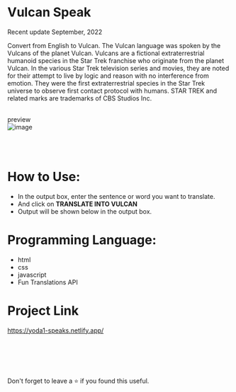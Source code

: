 # Vulcan Speak
Recent update September, 2022<br/>

Convert from English to Vulcan. The Vulcan language was spoken by the Vulcans of the planet Vulcan. Vulcans are a fictional extraterrestrial humanoid species in the Star Trek franchise who originate from the planet Vulcan. In the various Star Trek television series and movies, they are noted for their attempt to live by logic and reason with no interference from emotion. They were the first extraterrestrial species in the Star Trek universe to observe first contact protocol with humans. STAR TREK and related marks are trademarks of CBS Studios Inc.

<br/>preview
<br/>
![image](https://user-images.githubusercontent.com/43793294/194696670-5928dfe4-b5d1-4b7f-bd2d-22d8406c3cd8.png)

<br/>
<br/>

# How to Use:
 - In the output box, enter the sentence or word you want to translate.
 - And click on **TRANSLATE INTO VULCAN**
 - Output will be shown below in the output box.
 
# Programming Language:

 - html
 - css 
 - javascript 
 - Fun Translations API

# Project Link

https://yoda1-speaks.netlify.app/

<br/>
<br/>
<br/>
<br/>

Don't forget to leave a ⭐ if you found this useful.
